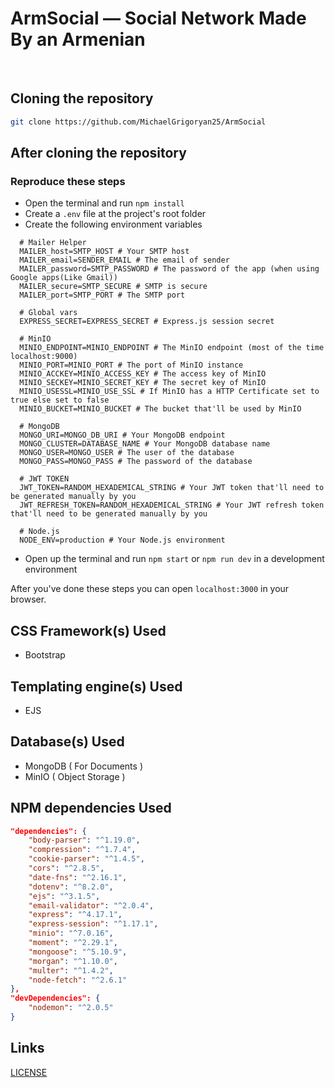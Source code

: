 # ArmSocial — Social Network Made By an Armenian

<br>

## Cloning the repository

```bash
git clone https://github.com/MichaelGrigoryan25/ArmSocial
```

## After cloning the repository

### Reproduce these steps

- Open the terminal and run `npm install`
- Create a `.env` file at the project's root folder
- Create the following environment variables

```
  # Mailer Helper
  MAILER_host=SMTP_HOST # Your SMTP host
  MAILER_email=SENDER_EMAIL # The email of sender
  MAILER_password=SMTP_PASSWORD # The password of the app (when using Google apps(Like Gmail))
  MAILER_secure=SMTP_SECURE # SMTP is secure
  MAILER_port=SMTP_PORT # The SMTP port

  # Global vars
  EXPRESS_SECRET=EXPRESS_SECRET # Express.js session secret

  # MinIO
  MINIO_ENDPOINT=MINIO_ENDPOINT # The MinIO endpoint (most of the time localhost:9000)
  MINIO_PORT=MINIO_PORT # The port of MinIO instance
  MINIO_ACCKEY=MINIO_ACCESS_KEY # The access key of MinIO
  MINIO_SECKEY=MINIO_SECRET_KEY # The secret key of MinIO
  MINIO_USESSL=MINIO_USE_SSL # If MinIO has a HTTP Certificate set to true else set to false
  MINIO_BUCKET=MINIO_BUCKET # The bucket that'll be used by MinIO

  # MongoDB
  MONGO_URI=MONGO_DB_URI # Your MongoDB endpoint
  MONGO_CLUSTER=DATABASE_NAME # Your MongoDB database name
  MONGO_USER=MONGO_USER # The user of the database
  MONGO_PASS=MONGO_PASS # The password of the database

  # JWT TOKEN
  JWT_TOKEN=RANDOM_HEXADEMICAL_STRING # Your JWT token that'll need to be generated manually by you
  JWT_REFRESH_TOKEN=RANDOM_HEXADEMICAL_STRING # Your JWT refresh token that'll need to be generated manually by you

  # Node.js
  NODE_ENV=production # Your Node.js environment
```

- Open up the terminal and run `npm start` or `npm run dev` in a development environment

After you've done these steps you can open `localhost:3000` in your browser.

## CSS Framework(s) Used

- Bootstrap

## Templating engine(s) Used

- EJS

## Database(s) Used

- MongoDB ( For Documents )
- MinIO ( Object Storage )

## NPM dependencies Used

```json
"dependencies": {
    "body-parser": "^1.19.0",
    "compression": "^1.7.4",
    "cookie-parser": "^1.4.5",
    "cors": "^2.8.5",
    "date-fns": "^2.16.1",
    "dotenv": "^8.2.0",
    "ejs": "^3.1.5",
    "email-validator": "^2.0.4",
    "express": "^4.17.1",
    "express-session": "^1.17.1",
    "minio": "^7.0.16",
    "moment": "^2.29.1",
    "mongoose": "^5.10.9",
    "morgan": "^1.10.0",
    "multer": "^1.4.2",
    "node-fetch": "^2.6.1"
},
"devDependencies": {
    "nodemon": "^2.0.5"
}
```

## Links

[LICENSE](./LICENSE)
